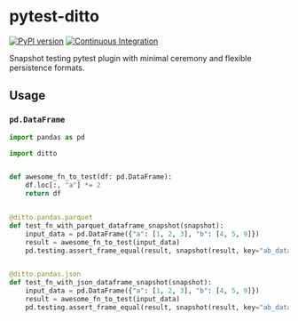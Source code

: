 # pytest-ditto
[![PyPI version](https://badge.fury.io/py/pytest-ditto.svg)](https://badge.fury.io/py/pytest-ditto)
[![Continuous Integration](https://github.com/owlowlyowl/pytest-ditto/actions/workflows/ci.yml/badge.svg)](https://github.com/owlowlyowl/pytest-ditto/actions/workflows/ci.yml)

Snapshot testing pytest plugin with minimal ceremony and flexible persistence formats.


## Usage

### `pd.DataFrame`

```python
import pandas as pd

import ditto


def awesome_fn_to_test(df: pd.DataFrame):
    df.loc[:, "a"] *= 2
    return df


@ditto.pandas.parquet
def test_fn_with_parquet_dataframe_snapshot(snapshot):
    input_data = pd.DataFrame({"a": [1, 2, 3], "b": [4, 5, 9]})
    result = awesome_fn_to_test(input_data)
    pd.testing.assert_frame_equal(result, snapshot(result, key="ab_dataframe"))


@ditto.pandas.json
def test_fn_with_json_dataframe_snapshot(snapshot):
    input_data = pd.DataFrame({"a": [1, 2, 3], "b": [4, 5, 9]})
    result = awesome_fn_to_test(input_data)
    pd.testing.assert_frame_equal(result, snapshot(result, key="ab_dataframe"))
```
